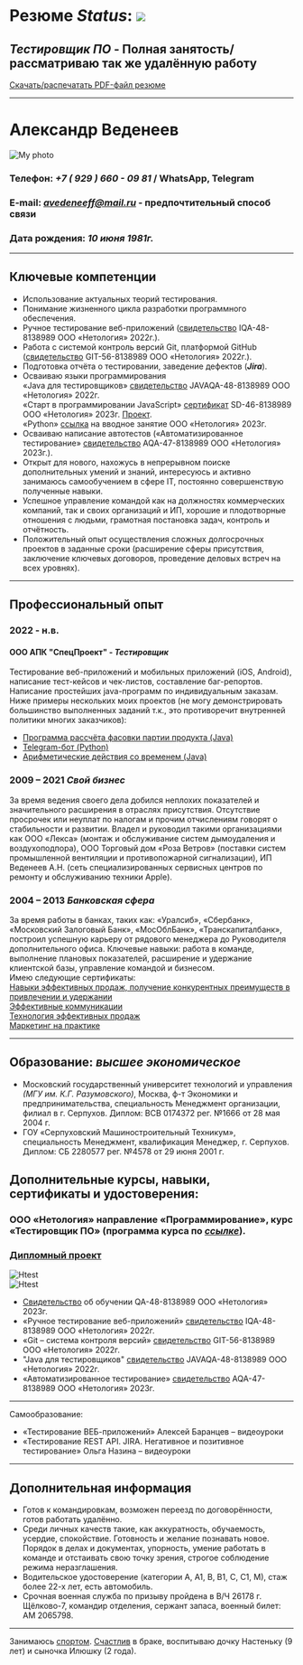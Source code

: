 # **Резюме** _Status_: ![](https://github.com/SKS81/Resume/blob/main/resources/myphoto/Bage.PNG)
## **_Тестировщик ПО_** - Полная занятость/рассматриваю так же удалённую работу
[Скачать/распечатать PDF-файл резюме](https://github.com/SKS81/Resume/blob/main/resources/ANVedeneev.pdf)
***
# Александр Веденеев
![My photo](https://github.com/SKS81/Resume/blob/main/resources/myphoto/Myphoto.jpg "Александр Веденеев")

### Телефон: ***+7 ( 929 ) 660 - 09 81*** / WhatsApp, Telegram
### E-mail: ***avedeneeff@mail.ru*** - предпочтительный способ связи
### Дата рождения: ***10 июня 1981г.***
***
## **Ключевые компетенции**
- Использование актуальных теорий тестирования.  
- Понимание жизненного цикла разработки программного обеспечения.
- Ручное тестирование веб-приложений ([свидетельство](https://github.com/SKS81/Resume/blob/main/resources/sertificate/Svht.JPG) IQA-48-8138989 ООО «Нетология» 2022г.).
- Работа с системой контроль версий Git, платформой GitHub ([свидетельство](https://github.com/SKS81/Resume/blob/main/resources/sertificate/SvGit.JPG) GIT-56-8138989 ООО «Нетология» 2022г.).
- Подготовка отчёта о тестировании, заведение дефектов (**_Jira_**).
- Осваиваю языки программирования  
«Java для тестировщиков» [свидетельство](https://github.com/SKS81/Resume/blob/main/resources/sertificate/Svjava.JPG) JAVAQA-48-8138989 ООО «Нетология» 2022г.  
«Старт в программировании JavaScript» [сертификат](https://github.com/SKS81/Resume/blob/main/resources/sertificate/SertJS.JPG) SD-46-8138989 ООО «Нетология» 2023г. [Проект](https://github.com/SKS81/Diplom_JS).  
«Python» [ссылка](https://github.com/SKS81/FirstPython) на вводное занятие ООО «Нетология» 2023г.
- Осваиваю написание автотестов («Автоматизированное тестирование» [свидетельство](https://github.com/SKS81/Resume/blob/main/resources/sertificate/SvAt.jpg) AQA-47-8138989 ООО «Нетология» 2023г.).
- Открыт для нового, нахожусь в непрерывном поиске дополнительных умений и знаний, интересуюсь и активно занимаюсь самообучением в сфере IT, постоянно совершенствую полученные навыки.
- Успешное управление командой как на должностях коммерческих компаний, так и своих организаций и ИП, хорошие и плодотворные отношения с людьми, грамотная постановка задач, контроль и отчётность.
- Положительный опыт осуществления сложных долгосрочных проектов в заданные сроки (расширение сферы присутствия, заключение ключевых договоров, проведение деловых встреч на всех уровнях).
***
## **Профессиональный опыт**

### 2022 - н.в.
#### **ООО АПК "СпецПроект"** - _Тестировщик_
Тестирование веб-приложений и мобильных приложений (iOS, Android), написание тест-кейсов и чек-листов, составление баг-репортов. Написание простейших java-программ по индивидуальным заказам. Ниже примеры нескольких моих проектов (не могу демонстрировать большинство выполненных заданий т.к., это противоречит внутренней политики многих заказчиков):
- [Программа раcсчёта фасовки партии продукта (Java)](https://github.com/SKS81/PalletTime)
- [Telegram-бот (Python)](https://github.com/SKS81/TelegramBot)  
- [Арифметические действия со временем (Java)](https://github.com/SKS81/TimeCalc)
### 2009 – 2021 **_Свой бизнес_**
За время ведения своего дела добился неплохих показателей и значительного расширения в отраслях присутствия. Отсутствие просрочек или неуплат по налогам и прочим отчислениям говорят о стабильности и развитии. Владел и руководил такими организациями как ООО «Лекса» (монтаж и обслуживание систем дымоудаления и воздухоподпора), ООО Торговый дом «Роза Ветров» (поставки систем промышленной вентиляции и противопожарной сигнализации), ИП Веденеев А.Н. (сеть специализированных сервисных центров по ремонту и обслуживанию техники Apple).
### 2004 – 2013 **_Банковская сфера_**
За время работы в банках, таких как: «Уралсиб», «Сбербанк», «Московский Залоговый Банк», «МосОблБанк», «Транскапиталбанк», построил успешную карьеру от рядового менеджера до Руководителя дополнительного офиса. Ключевые навыки: работа в команде, выполнение плановых показателей, расширение и удержание клиентской базы, управление командой и бизнесом.  
Имею следующие сертификаты:  
[Навыки эффективных продаж, получение конкурентных преимуществ в привлечении и удержании](https://github.com/SKS81/Resume/blob/main/resources/bank/AlfaCons.jpg)  
[Эффективные коммуникации](https://github.com/SKS81/Resume/blob/main/resources/bank/TransCap.jpg)  
[Технология эффективных продаж](https://github.com/SKS81/Resume/blob/main/resources/bank/RBK_1.jpg)  
[Маркетинг на практике](https://github.com/SKS81/Resume/blob/main/resources/bank/RBK_2.jpg)  
***
## **Образование:** **_высшее экономическое_**
- Московский государственный университет технологий и управления _(МГУ им. К.Г. Разумовского)_, Москва, ф-т Экономики и предпринимательства, специальность Менеджмент организации, филиал в г. Серпухов. Диплом: ВСВ 0174372 рег. №1666 от 28 мая 2004 г.
- ГОУ «Серпуховский Машиностроительный Техникум», специальность Менеджмент, квалификация Менеджер, г. Серпухов. Диплом: СБ 2280577 рег. №4578 от 29 июня 2001 г.
## Дополнительные курсы, навыки, сертификаты и удостоверения:
### ООО «Нетология» направление **«Программирование»**, курс **«Тестировщик ПО»** (программа курса по [_ссылке_](https://netology.ru/programs/qa)).  
### [Дипломный проект](https://github.com/SKS81/DiplomProject)
![Htest](https://github.com/SKS81/Resume/blob/main/resources/sertificate/DipList.jpg?raw=true "Диплом ПП 12353")  
![Htest](https://github.com/SKS81/Resume/blob/main/resources/sertificate/DipPril.jpg?raw=true "Приложение ПР 8320")  
- [Свидетельство](https://github.com/SKS81/Resume/blob/main/resources/sertificate/SvDiplomQA.JPG) об обучении QA-48-8138989 ООО «Нетология» 2023г.
- «Ручное тестирование веб-приложений» [свидетельство](https://github.com/SKS81/Resume/blob/main/resources/sertificate/Svht.JPG) IQA-48-8138989 ООО «Нетология» 2022г.
- «Git – система контроля версий» [свидетельство](https://github.com/SKS81/Resume/blob/main/resources/sertificate/SvGit.JPG) GIT-56-8138989 ООО «Нетология» 2022г.
- "Java для тестировщиков" [свидетельство](https://github.com/SKS81/Resume/blob/main/resources/sertificate/Svjava.JPG) JAVAQA-48-8138989 ООО «Нетология» 2022г.
- «Автоматизированное тестирование» [свидетельство](https://github.com/SKS81/Resume/blob/main/resources/sertificate/SvAt.jpg) AQA-47-8138989 ООО «Нетология» 2023г.
---
Самообразование:
- «Тестирование ВЕБ-приложений» Алексей Баранцев – видеоуроки
- «Тестирование REST API. JIRA. Негативное и позитивное тестирование» Ольга Назина – видеоуроки
***
## **Дополнительная информация**
- Готов к командировкам, возможен переезд по договорённости, готов работать удалённо.
- Среди личных качеств такие, как аккуратность, обучаемость, усердие, спокойствие. Готовность и желание познавать новое. Порядок в делах и документах, упорность, умение работать в команде и отстаивать свою точку зрения, строгое соблюдение режима неразглашения.
- Водительское удостоверение (категории А, А1, В, В1, С, С1, М), стаж более 22-х лет, есть автомобиль.
- Срочная военная служба по призыву пройдена в В/Ч 26178 г. Щёлково-7, командир отделения, сержант запаса, военный билет: АМ 2065798.
***
Занимаюсь [спортом](https://github.com/SKS81/Resume/blob/main/resources/myphoto/Sport.jpg). [Счастлив](https://github.com/SKS81/Resume/blob/main/resources/myphoto/Family.jpg) в браке, воспитываю дочку Настеньку (9 лет) и сыночка Илюшку (2 года).
